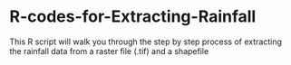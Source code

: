 # R-codes-for-Extracting-Rainfall
This R script will walk you through the step by step process of extracting the rainfall data from a raster file (.tif) and a shapefile
